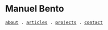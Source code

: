 <p align="center">
  <h1>Manuel Bento</h1>
  <samp>
    <a href="https://bentooo.vercel.app/about">about</a> .
    <a href="https://bentooo.vercel.app/articles">articles</a> .
    <a href="https://bentooo.vercel.app/projects">projects</a> .
    <a href="https://bentooo.vercel.app/contact">contact</a>
  </samp>
</p>